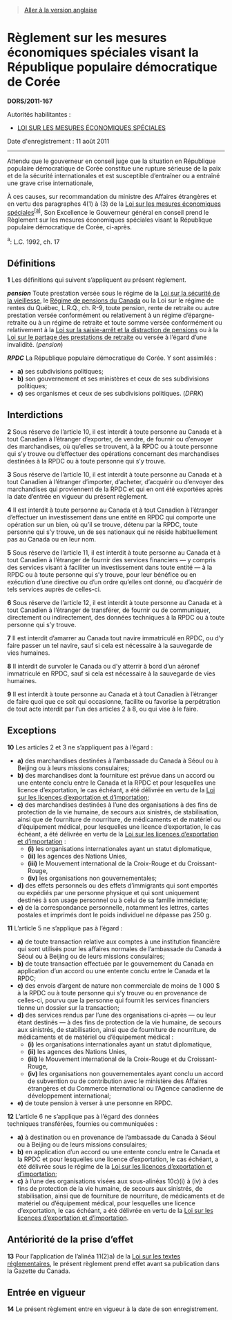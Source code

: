 > [Aller à la version anglaise](/en/Regulations/Statutory%20Orders%20and%20Regulations/2011/167.md)

# Règlement sur les mesures économiques spéciales visant la République populaire démocratique de Corée

**DORS/2011-167**

Autorités habilitantes : 
- [LOI SUR LES MESURES ÉCONOMIQUES SPÉCIALES](/fr/Lois/Lois%20du%20Canada/1992/ch.%2017.md)

Date d'enregistrement : 11 août 2011

----------

Attendu que le gouverneur en conseil juge que la situation en République populaire démocratique de Corée constitue une rupture sérieuse de la paix et de la sécurité internationales et est susceptible d’entraîner ou a entraîné une grave crise internationale,

À ces causes, sur recommandation du ministre des Affaires étrangères et en vertu des paragraphes 4(1) à (3) de la [Loi sur les mesures économiques spéciales](/fr/Lois/Lois%20du%20Canada/1992/ch.%2017.md)<sup><a href='#nbp_610627-f_hq_3153'>[a]</a></sup>, Son Excellence le Gouverneur général en conseil prend le Règlement sur les mesures économiques spéciales visant la République populaire démocratique de Corée, ci-après.

<a name='nbp_610627-f_hq_3153'><sup>a</sup></a>: L.C. 1992, ch. 17<br />




## Définitions


**1** Les définitions qui suivent s’appliquent au présent règlement.

***pension*** Toute prestation versée sous le régime de la [Loi sur la sécurité de la vieillesse](/fr/Lois/Lois%20révisées%20du%20Canada/O/O-9.md), le [Régime de pensions du Canada](/fr/Lois/Lois%20révisées%20du%20Canada/C/C-8.md) ou la Loi sur le régime de rentes du Québec, L.R.Q., ch. R-9, toute pension, rente de retraite ou autre prestation versée conformément ou relativement à un régime d’épargne-retraite ou à un régime de retraite et toute somme versée conformément ou relativement à la [Loi sur la saisie-arrêt et la distraction de pensions](/fr/Lois/Lois%20révisées%20du%20Canada/G/G-2.md) ou à la [Loi sur le partage des prestations de retraite](/fr/Lois/Lois%20du%20Canada/1992/ch.%2046,%20ann.%20II.md) ou versée à l’égard d’une invalidité. (*pension*)

***RPDC*** La République populaire démocratique de Corée. Y sont assimilés :
- **a)** ses subdivisions politiques;
- **b)** son gouvernement et ses ministères et ceux de ses subdivisions politiques;
- **c)** ses organismes et ceux de ses subdivisions politiques. (*DPRK*)




## Interdictions


**2** Sous réserve de l’article 10, il est interdit à toute personne au Canada et à tout Canadien à l’étranger d’exporter, de vendre, de fournir ou d’envoyer des marchandises, où qu’elles se trouvent, à la RPDC ou à toute personne qui s’y trouve ou d’effectuer des opérations concernant des marchandises destinées à la RPDC ou à toute personne qui s’y trouve.



**3** Sous réserve de l’article 10, il est interdit à toute personne au Canada et à tout Canadien à l’étranger d’importer, d’acheter, d’acquérir ou d’envoyer des marchandises qui proviennent de la RPDC et qui en ont été exportées après la date d’entrée en vigueur du présent règlement.



**4** Il est interdit à toute personne au Canada et à tout Canadien à l’étranger d’effectuer un investissement dans une entité en RPDC qui comporte une opération sur un bien, où qu’il se trouve, détenu par la RPDC, toute personne qui s’y trouve, un de ses nationaux qui ne réside habituellement pas au Canada ou en leur nom.



**5** Sous réserve de l’article 11, il est interdit à toute personne au Canada et à tout Canadien à l’étranger de fournir des services financiers — y compris des services visant à faciliter un investissement dans toute entité — à la RPDC ou à toute personne qui s’y trouve, pour leur bénéfice ou en exécution d’une directive ou d’un ordre qu’elles ont donné, ou d’acquérir de tels services auprès de celles-ci.



**6** Sous réserve de l’article 12, il est interdit à toute personne au Canada et à tout Canadien à l’étranger de transférer, de fournir ou de communiquer, directement ou indirectement, des données techniques à la RPDC ou à toute personne qui s’y trouve.



**7** Il est interdit d’amarrer au Canada tout navire immatriculé en RPDC, ou d’y faire passer un tel navire, sauf si cela est nécessaire à la sauvegarde de vies humaines.



**8** Il interdit de survoler le Canada ou d’y atterrir à bord d’un aéronef immatriculé en RPDC, sauf si cela est nécessaire à la sauvegarde de vies humaines.



**9** Il est interdit à toute personne au Canada et à tout Canadien à l’étranger de faire quoi que ce soit qui occasionne, facilite ou favorise la perpétration de tout acte interdit par l’un des articles 2 à 8, ou qui vise à le faire.




## Exceptions


**10** Les articles 2 et 3 ne s’appliquent pas à l’égard :
- **a)** des marchandises destinées à l’ambassade du Canada à Séoul ou à Beijing ou à leurs missions consulaires;
- **b)** des marchandises dont la fourniture est prévue dans un accord ou une entente conclu entre le Canada et la RPDC et pour lesquelles une licence d’exportation, le cas échéant, a été délivrée en vertu de la [Loi sur les licences d’exportation et d’importation](/fr/Lois/Lois%20révisées%20du%20Canada/E/E-19.md);
- **c)** des marchandises destinées à l’une des organisations à des fins de protection de la vie humaine, de secours aux sinistrés, de stabilisation, ainsi que de fourniture de nourriture, de médicaments et de matériel ou d’équipement médical, pour lesquelles une licence d’exportation, le cas échéant, a été délivrée en vertu de la [Loi sur les licences d’exportation et d’importation](/fr/Lois/Lois%20révisées%20du%20Canada/E/E-19.md) :
	- **(i)** les organisations internationales ayant un statut diplomatique,
	- **(ii)** les agences des Nations Unies,
	- **(iii)** le Mouvement international de la Croix-Rouge et du Croissant-Rouge,
	- **(iv)** les organisations non gouvernementales;
- **d)** des effets personnels ou des effets d’immigrants qui sont emportés ou expédiés par une personne physique et qui sont uniquement destinés à son usage personnel ou à celui de sa famille immédiate;
- **e)** de la correspondance personnelle, notamment les lettres, cartes postales et imprimés dont le poids individuel ne dépasse pas 250 g.



**11** L’article 5 ne s’applique pas à l’égard :
- **a)** de toute transaction relative aux comptes à une institution financière qui sont utilisés pour les affaires normales de l’ambassade du Canada à Séoul ou à Beijing ou de leurs missions consulaires;
- **b)** de toute transaction effectuée par le gouvernement du Canada en application d’un accord ou une entente conclu entre le Canada et la RPDC;
- **c)** des envois d’argent de nature non commerciale de moins de 1 000 $ à la RPDC ou à toute personne qui s’y trouve ou en provenance de celles-ci, pourvu que la personne qui fournit les services financiers tienne un dossier sur la transaction;
- **d)** des services rendus par l’une des organisations ci-après — ou leur étant destinés — à des fins de protection de la vie humaine, de secours aux sinistrés, de stabilisation, ainsi que de fourniture de nourriture, de médicaments et de matériel ou d’équipement médical :
	- **(i)** les organisations internationales ayant un statut diplomatique,
	- **(ii)** les agences des Nations Unies,
	- **(iii)** le Mouvement international de la Croix-Rouge et du Croissant-Rouge,
	- **(iv)** les organisations non gouvernementales ayant conclu un accord de subvention ou de contribution avec le ministère des Affaires étrangères et du Commerce international ou l’Agence canadienne de développement international;
- **e)** de toute pension à verser à une personne en RPDC.



**12** L’article 6 ne s’applique pas à l’égard des données techniques transférées, fournies ou communiquées :
- **a)** à destination ou en provenance de l’ambassade du Canada à Séoul ou à Beijing ou de leurs missions consulaires;
- **b)** en application d’un accord ou une entente conclu entre le Canada et la RPDC et pour lesquelles une licence d’exportation, le cas échéant, a été délivrée sous le régime de la [Loi sur les licences d’exportation et d’importation](/fr/Lois/Lois%20révisées%20du%20Canada/E/E-19.md);
- **c)** à l’une des organisations visées aux sous-alinéas 10c)(i) à (iv) à des fins de protection de la vie humaine, de secours aux sinistrés, de stabilisation, ainsi que de fourniture de nourriture, de médicaments et de matériel ou d’équipement médical, pour lesquelles une licence d’exportation, le cas échéant, a été délivrée en vertu de la [Loi sur les licences d’exportation et d’importation](/fr/Lois/Lois%20révisées%20du%20Canada/E/E-19.md).




## Antériorité de la prise d’effet


**13** Pour l’application de l’alinéa 11(2)a) de la [Loi sur les textes réglementaires](/fr/Lois/Lois%20révisées%20du%20Canada/S/S-22.md), le présent règlement prend effet avant sa publication dans la Gazette du Canada.




## Entrée en vigueur


**14** Le présent règlement entre en vigueur à la date de son enregistrement.


